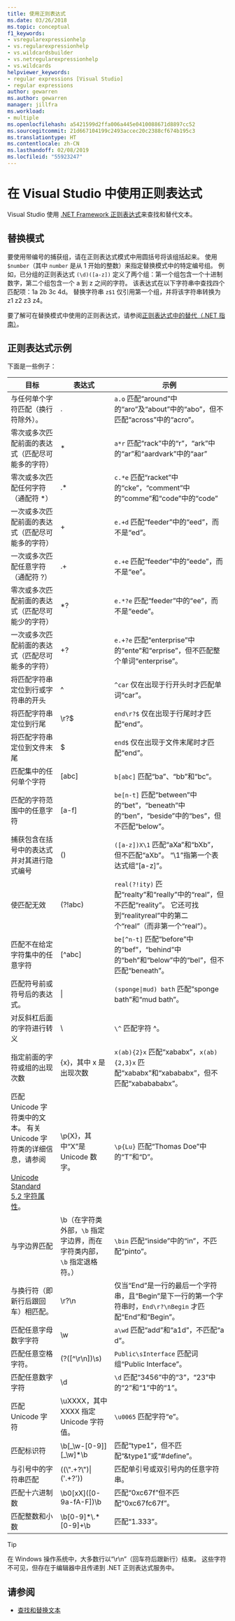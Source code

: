 ```yaml
---
title: 使用正则表达式
ms.date: 03/26/2018
ms.topic: conceptual
f1_keywords:
- vsregularexpressionhelp
- vs.regularexpressionhelp
- vs.wildcardsbuilder
- vs.netregularexpressionhelp
- vs.wildcards
helpviewer_keywords:
- regular expressions [Visual Studio]
- regular expressions
author: gewarren
ms.author: gewarren
manager: jillfra
ms.workload:
- multiple
ms.openlocfilehash: a5421599d2ffa006a445e0410088671d8897cc52
ms.sourcegitcommit: 21d667104199c2493accec20c2388cf674b195c3
ms.translationtype: HT
ms.contentlocale: zh-CN
ms.lasthandoff: 02/08/2019
ms.locfileid: "55923247"
---
```

# <a name="use-regular-expressions-in-visual-studio"></a>在 Visual Studio 中使用正则表达式

Visual Studio 使用 [.NET Framework 正则表达式](/dotnet/standard/base-types/regular-expressions)来查找和替代文本。

## <a name="replacement-patterns"></a>替换模式

要使用带编号的捕获组，请在正则表达式模式中用圆括号将该组括起来。 使用 `$number`（其中 `number` 是从 1 开始的整数）来指定替换模式中的特定编号组。 例如，已分组的正则表达式 `(\d)([a-z])` 定义了两个组：第一个组包含一个十进制数字，第二个组包含一个 a 到 z 之间的字符。 该表达式在以下字符串中查找四个匹配项：1a 2b 3c 4d。 替换字符串 `z$1` 仅引用第一个组，并将该字符串转换为 z1 z2 z3 z4。

要了解可在替换模式中使用的正则表达式，请参阅[正则表达式中的替代（.NET 指南）](/dotnet/standard/base-types/substitutions-in-regular-expressions)。

## <a name="regular-expression-examples"></a>正则表达式示例

下面是一些例子：

|目标|表达式|示例|
|-------------|----------------|-------------|
|与任何单个字符匹配（换行符除外）。|.|`a.o` 匹配“around”中的“aro”及“about”中的“abo”，但不匹配“across”中的“acro”。|
|零次或多次匹配前面的表达式（匹配尽可能多的字符）|*|`a*r` 匹配“rack”中的“r”，“ark”中的“ar”和“aardvark”中的“aar”|
|零次或多次匹配任何字符（通配符 *）|.*|`c.*e` 匹配“racket”中的“cke”，“comment”中的“comme”和“code”中的“code”|
|一次或多次匹配前面的表达式（匹配尽可能多的字符）|+|`e.+d` 匹配“feeder”中的“eed”，而不是“ed”。|
|一次或多次匹配任意字符（通配符 ?）|.+|`e.+e` 匹配“feeder”中的“eede”，而不是“ee”。|
|零次或多次匹配前面的表达式（匹配尽可能少的字符）|*?|`e.*?e` 匹配“feeder”中的“ee”，而不是“eede”。|
|一次或多次匹配前面的表达式（匹配尽可能多的字符）|+?|`e.+?e` 匹配“enterprise”中的“ente”和“erprise”，但不匹配整个单词“enterprise”。|
|将匹配字符串定位到行或字符串的开头|^|`^car` 仅在出现于行开头时才匹配单词“car”。|
|将匹配字符串定位到行尾|\r?$|`end\r?$` 仅在出现于行尾时才匹配“end”。|
|将匹配字符串定位到文件末尾|$|`end$` 仅在出现于文件末尾时才匹配“end”。|
|匹配集中的任何单个字符|[abc]|`b[abc]` 匹配“ba”、“bb”和“bc”。|
|匹配的字符范围中的任意字符|[a-f]|`be[n-t]` 匹配“between”中的“bet”，“beneath”中的“ben”，“beside”中的“bes”，但不匹配“below”。|
|捕获包含在括号中的表达式并对其进行隐式编号|()|`([a-z])X\1` 匹配“aXa”和“bXb”，但不匹配“aXb”。 “\1”指第一个表达式组“[a-z]”。|
|使匹配无效|(?!abc)|`real(?!ity)` 匹配“realty”和“really”中的“real”，但不匹配“reality”。 它还可找到“realityreal”中的第二个“real”（而非第一个“real”）。|
|匹配不在给定字符集中的任意字符|[^abc]|`be[^n-t]` 匹配“before”中的“bef”，“behind”中的“beh”和“below”中的“bel”，但不匹配“beneath”。|
|匹配符号前或符号后的表达式。|&#124;|`(sponge\|mud) bath` 匹配“sponge bath”和“mud bath”。|
|对反斜杠后面的字符进行转义| \\ |`\^` 匹配字符 ^。|
|指定前面的字符或组的出现次数|{x}，其中 x 是出现次数|`x(ab){2}x` 匹配“xababx”，`x(ab){2,3}x` 匹配“xababx”和“xabababx”，但不匹配“xababababx”。|
|匹配 Unicode 字符类中的文本。 有关 Unicode 字符类的详细信息，请参阅 <br /><br /> [Unicode Standard 5.2 字符属性](http://www.unicode.org/versions/Unicode5.2.0/ch04.pdf)。|\p{X}，其中“X”是 Unicode 数字。|`\p{Lu}` 匹配“Thomas Doe”中的“T”和“D”。|
|与字边界匹配|\b（在字符类外部，`\b` 指定字边界，而在字符类内部，`\b` 指定退格符。）|`\bin` 匹配“inside”中的“in”，不匹配“pinto”。|
|与换行符（即新行后跟回车）相匹配。|\r?\n|仅当“End”是一行的最后一个字符串，且“Begin”是下一行的第一个字符串时，`End\r?\nBegin` 才匹配“End”和“Begin”。|
|匹配任意字母数字字符|\w|`a\wd` 匹配“add”和“a1d”，不匹配“a d”。|
|匹配任意空格字符。|(?([^\r\n])\s)|`Public\sInterface` 匹配词组“Public Interface”。|
|匹配任意数字字符|\d|`\d` 匹配“3456”中的“3”，“23”中的“2”和“1”中的“1”。|
|匹配 Unicode 字符|\uXXXX，其中 XXXX 指定 Unicode 字符值。|`\u0065` 匹配字符“e”。|
|匹配标识符|\b[\_\w-[0-9]][\_\w]*\b|匹配“type1”，但不匹配“&type1”或“#define”。|
|与引号中的字符串匹配|((\\".+?\\")&#124;('.+?'))|匹配单引号或双引号内的任意字符串。|
|匹配十六进制数|\b0[xX]([0-9a-fA-F]\)\b|匹配“0xc67f”但不匹配“0xc67fc67f”。|
|匹配整数和小数|\b[0-9]*\\.\*[0-9]+\b|匹配“1.333”。|

> [!TIP]
> 在 Windows 操作系统中，大多数行以“\r\n”（回车符后跟新行）结束。 这些字符不可见，但存在于编辑器中且传递到 .NET 正则表达式服务中。

## <a name="see-also"></a>请参阅

- [查找和替换文本](../ide/finding-and-replacing-text.md)

